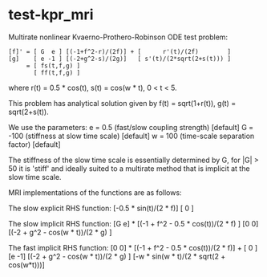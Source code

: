 test-kpr_mri
===========

 Multirate nonlinear Kvaerno-Prothero-Robinson ODE test problem:

    [f]' = [ G  e ] [(-1+f^2-r)/(2f)] + [      r'(t)/(2f)        ]
    [g]    [ e -1 ] [(-2+g^2-s)/(2g)]   [ s'(t)/(2*sqrt(2+s(t))) ]
         = [ fs(t,f,g) ]
           [ ff(t,f,g) ]

 where r(t) = 0.5 * cos(t),  s(t) = cos(w * t),  0 < t < 5.

 This problem has analytical solution given by
    f(t) = sqrt(1+r(t)),  g(t) = sqrt(2+s(t)).

 We use the parameters:
   e = 0.5 (fast/slow coupling strength) [default]
   G = -100 (stiffness at slow time scale) [default]
   w = 100  (time-scale separation factor) [default]

 The stiffness of the slow time scale is essentially determined
 by G, for |G| > 50 it is 'stiff' and ideally suited to a
 multirate method that is implicit at the slow time scale.

MRI implementations of the functions are as follows:

The slow explicit RHS function:
     [-0.5 * sin(t)/(2 * f)]
     [          0          ]

The slow implicit RHS function:
      [G e] * [(-1 + f^2 - 0.5 * cos(t))/(2 * f) ]
      [0 0]   [(-2 + g^2 - cos(w * t))/(2 * g)   ]

The fast implicit RHS function:
     [0  0] * [(-1 + f^2 - 0.5 * cos(t))/(2 * f)] + [         0                              ]
     [e -1]   [(-2 + g^2 - cos(w * t))/(2 * g)  ]   [-w * sin(w * t)/(2 * sqrt(2 + cos(w*t)))]
